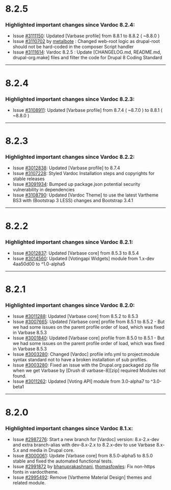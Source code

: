 # 8.2.5

### Highlighted important changes since Vardoc 8.2.4:
* Issue [#3111150](http://drupal.org/node/3111150):
                  Updated [Varbase profile] from 8.8.1 to 8.8.2 ( ~8.8.0 )
* Issue [#3110702](http://drupal.org/node/3110702)
                  by [metalbote](https://www.drupal.org/u/metalbote)
                 : Changed web-root logic as drupal-root should
                  not be hard-coded in the composer Script handler
* Issue [#3111614](http://drupal.org/node/3111614):
                  Vardoc 8.2.5 : Update [CHANGELOG.md, README.md,
                  drupal-org.make] files and filter the code for Drupal
                  8 Coding Standard

--------------------------------------------------------------------------------

# 8.2.4

### Highlighted important changes since Vardoc 8.2.3:
* Issue [#3108911](http://drupal.org/node/3108911):
                  Updated [Varbase profile]
                  from 8.7.4 ( ~8.7.0 ) to 8.8.1 ( ~8.8.0 )

--------------------------------------------------------------------------------

# 8.2.3

### Highlighted important changes since Vardoc 8.2.2:
* Issue [#3012838](http://drupal.org/node/3012838):
                  Updated [Varbase profile] to 8.7.4
* Issue [#3107228](http://drupal.org/node/3107228):
                  Styled Vardoc Installation steps and copyrights for
                  stable releases
* Issue [#3091934](http://drupal.org/node/3091934):
                  Bumped up package.json potential security vulnerability
                  in dependencies
* Issue [#3108790](http://drupal.org/node/3108790):
                  Updated [Vardoc Theme] to use the latest Vartheme BS3 with
                  (Bootstrap 3 LESS) changes and Bootstrap 3.4.1

--------------------------------------------------------------------------------

# 8.2.2

### Highlighted important changes since Vardoc 8.2.1:
* Issue [#3012837](http://drupal.org/node/3012837):
                 Updated [Varbase core] from 8.5.3 to 8.5.4
* Issue [#3014560](http://drupal.org/node/3014560):
                 Updated [Votingapi Widgets] module
                 from 1.x-dev 4aa50d00 to ^1.0-alpha5

--------------------------------------------------------------------------------

# 8.2.1

### Highlighted important changes since Vardoc 8.2.0:
* Issue  [#3011288](http://drupal.org/node/3011288):
                   Updated [Varbase core] from 8.5.2 to 8.5.3
* Issue  [#3007665](http://drupal.org/node/3007665):
                   Updated [Varbase core] profile from 8.5.1 to 8.5.2 - But we
                   had some issues on the parent profile order of load, which
                   was fixed in Varbase 8.5.3
* Issue  [#3001840](http://drupal.org/node/3001840):
                   Updated [Varbase core] profile from 8.5.0 to 8.5.1 - But we
                   had some issues on the parent profile order of load, which
                   was fixed in Varbase 8.5.3
* Issue  [#3003280](http://drupal.org/node/3003280):
                   Changed [Vardoc] profile info.yml to project:module syntax
                   standard not to have a broken installation of sub profiles.
* Issue  [#3003280](http://drupal.org/node/3003280):
                   Fixed an issue with the Drupal.org packaged zip file when
                   we get Varbase by [Drush dl varbase-8][zip] required Modules
                   not found.
* Issue  [#3011262](http://drupal.org/node/3011262):
                   Updated [Voting API] module from 3.0-alpha7 to ^3.0-beta1

--------------------------------------------------------------------------------

# 8.2.0

### Highlighted important changes since Vardoc 8.1.x:
* Issue [#2987276](http://drupal.org/node/2987276):
                  Start a new branch for [Vardoc] version: 8.x-2.x-dev and
                  extra branch-alias with dev-8.x-2.x to 8.2.x-dev to use
                  Varbase 8.x-5.x and media in Drupal core.
* Issue [#3000061](http://drupal.org/node/3000061):
                  Update [Varbase core] from 8.5.0-alpha5 to 8.5.0 stable and
                  fixed the automated functional tests.
* Issue [#2991872](http://drupal.org/node/2991872)
              by [bhanuprakashnani](https://www.drupal.org/u/bhanuprakashnani),
              [thomasfowles](https://www.drupal.org/u/thomasfowles):
                  Fix non-https fonts in vardoctheme.
* Issue [#2995492](http://drupal.org/node/2995492):
                  Remove [Vartheme Material Design] themes and related module.
